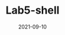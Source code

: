 ---
bookCollapseSection: true
weight: 1250
title: Lab5-shell
date: 2021-09-10
image: https://s2.loli.net/2025/09/24/B9kM2IQLyPN4DRw.jpg
---